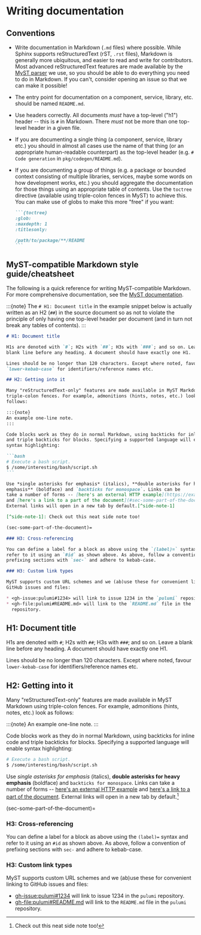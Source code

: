 # Writing documentation

## Conventions

* Write documentation in Markdown (`.md` files) where possible. While Sphinx
  supports reStructuredText (rST, `.rst` files), Markdown is generally more
  ubiquitous, and easier to read and write for contributors. Most advanced
  reStructuredText features are made available by the
  [MyST parser](https://myst-parser.readthedocs.io) we use, so you should be
  able to do everything you need to do in Markdown. If you can't, consider
  opening an issue so that we can make it possible!

* The entry point for documentation on a component, service, library, etc.
  should be named `README.md`.

* Use headers correctly. All documents *must* have a top-level ("h1") header --
  this is `#` in Markdown. There *must* not be more than one top-level header in
  a given file.

* If you are documenting a single thing (a component, service, library etc.) you
  should in almost all cases use the name of that thing (or an appropriate
  human-readable counterpart) as the top-level header (e.g.
  `# Code generation` in `pkg/codegen/README.md`).

* If you are documenting a group of things (e.g. a package or bounded context
  consisting of multiple libraries, services, maybe some words on how
  development works, etc.) you should aggregate the documentation for those
  things using an appropriate table of contents. Use the `toctree` directive
  (available using triple-colon fences in MyST) to achieve this. You can make
  use of globs to make this more "free" if you want:

  ````markdown
  ```{toctree}
  :glob:
  :maxdepth: 1
  :titlesonly:

  /path/to/package/**/README
  ```
  ````

## MyST-compatible Markdown style guide/cheatsheet

The following is a quick reference for writing MyST-compatible Markdown. For
more comprehensive documentation, see the [MyST
documentation](https://myst-parser.readthedocs.io).

:::{note}
The `# H1: Document title` in the example snippet below is actually written as
an H2 (`##`) in the source document so as not to violate the principle of only
having one top-level header per document (and in turn not break any tables of
contents).
:::

````markdown
# H1: Document title

H1s are denoted with `#`; H2s with `##`; H3s with `###`; and so on. Leave a
blank line before any heading. A document should have exactly one H1.

Lines should be no longer than 120 characters. Except where noted, favour
`lower-kebab-case` for identifiers/reference names etc.

## H2: Getting into it

Many "reStructuredText-only" features are made available in MyST Markdown using
triple-colon fences. For example, admonitions (hints, notes, etc.) look as
follows:

:::{note}
An example one-line note.
:::

Code blocks work as they do in normal Markdown, using backticks for inline code
and triple backticks for blocks. Specifying a supported language will enable
syntax highlighting:

```bash
# Execute a bash script.
$ /some/interesting/bash/script.sh
```

Use *single asterisks for emphasis* (italics), **double asterisks for heavy
emphasis** (boldface) and `backticks for monospace`. Links can be
take a number of forms -- [here's an external HTTP example](https://example.com)
and [here's a link to a part of the document](#sec-some-part-of-the-document).
External links will open in a new tab by default.[^side-note-1]

[^side-note-1]: Check out this neat side note too!

(sec-some-part-of-the-document)=

### H3: Cross-referencing

You can define a label for a block as above using the `(label)=` syntax and
refer to it using an `#id` as shown above. As above, follow a convention of
prefixing sections with `sec-` and adhere to kebab-case.

### H3: Custom link types

MyST supports custom URL schemes and we (ab)use these for convenient linking to
GitHub issues and files:

* <gh-issue:pulumi#1234> will link to issue 1234 in the `pulumi` repository.
* <gh-file:pulumi#README.md> will link to the `README.md` file in the `pulumi`
  repository.
````

## H1: Document title

H1s are denoted with `#`; H2s with `##`; H3s with `###`; and so on. Leave a
blank line before any heading. A document should have exactly one H1.

Lines should be no longer than 120 characters. Except where noted, favour
`lower-kebab-case` for identifiers/reference names etc.

## H2: Getting into it

Many "reStructuredText-only" features are made available in MyST Markdown using
triple-colon fences. For example, admonitions (hints, notes, etc.) look as
follows:

:::{note}
An example one-line note.
:::

Code blocks work as they do in normal Markdown, using backticks for inline code
and triple backticks for blocks. Specifying a supported language will enable
syntax highlighting:

```bash
# Execute a bash script.
$ /some/interesting/bash/script.sh
```

Use *single asterisks for emphasis* (italics), **double asterisks for heavy
emphasis** (boldface) and `backticks for monospace`. Links can
take a number of forms -- [here's an external HTTP example](https://example.com)
and [here's a link to a part of the document](#sec-some-part-of-the-document).
External links will open in a new tab by default.[^side-note-1]

[^side-note-1]: Check out this neat side note too!

(sec-some-part-of-the-document)=

### H3: Cross-referencing

You can define a label for a block as above using the `(label)=` syntax and
refer to it using an `#id` as shown above. As above, follow a convention of
prefixing sections with `sec-` and adhere to kebab-case.

### H3: Custom link types

MyST supports custom URL schemes and we (ab)use these for convenient linking to
GitHub issues and files:

* <gh-issue:pulumi#1234> will link to issue 1234 in the `pulumi` repository.
* <gh-file:pulumi#README.md> will link to the `README.md` file in the `pulumi`
  repository.

